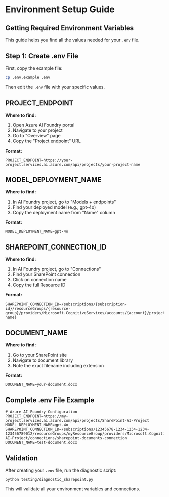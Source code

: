 # Environment Setup Guide

## Getting Required Environment Variables

This guide helps you find all the values needed for your `.env` file.

## Step 1: Create .env File

First, copy the example file:
```bash
cp .env.example .env
```

Then edit the `.env` file with your specific values.

## PROJECT_ENDPOINT

**Where to find:**
1. Open Azure AI Foundry portal
2. Navigate to your project
3. Go to "Overview" page
4. Copy the "Project endpoint" URL

**Format:**
```
PROJECT_ENDPOINT=https://your-project.services.ai.azure.com/api/projects/your-project-name
```

## MODEL_DEPLOYMENT_NAME

**Where to find:**
1. In AI Foundry project, go to "Models + endpoints"
2. Find your deployed model (e.g., gpt-4o)
3. Copy the deployment name from "Name" column

**Format:**
```
MODEL_DEPLOYMENT_NAME=gpt-4o
```

## SHAREPOINT_CONNECTION_ID

**Where to find:**
1. In AI Foundry project, go to "Connections"
2. Find your SharePoint connection
3. Click on connection name
4. Copy the full Resource ID

**Format:**
```
SHAREPOINT_CONNECTION_ID=/subscriptions/{subscription-id}/resourceGroups/{resource-group}/providers/Microsoft.CognitiveServices/accounts/{account}/projects/{project}/connections/{connection-name}
```

## DOCUMENT_NAME

**Where to find:**
1. Go to your SharePoint site
2. Navigate to document library
3. Note the exact filename including extension

**Format:**
```
DOCUMENT_NAME=your-document.docx
```

## Complete .env File Example

```env
# Azure AI Foundry Configuration
PROJECT_ENDPOINT=https://my-project.services.ai.azure.com/api/projects/SharePoint-AI-Project
MODEL_DEPLOYMENT_NAME=gpt-4o
SHAREPOINT_CONNECTION_ID=/subscriptions/12345678-1234-1234-1234-123456789012/resourceGroups/myResourceGroup/providers/Microsoft.CognitiveServices/accounts/myAIAccount/projects/SharePoint-AI-Project/connections/sharepoint-documents-connection
DOCUMENT_NAME=test-document.docx
```

## Validation

After creating your `.env` file, run the diagnostic script:
```bash
python testing/diagnostic_sharepoint.py
```

This will validate all your environment variables and connections.
